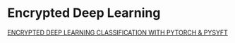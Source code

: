 # Encrypted Deep Learning

[ENCRYPTED DEEP LEARNING CLASSIFICATION WITH PYTORCH & PYSYFT](https://blog.openmined.org/encrypted-deep-learning-classification-with-pysyft/)  
